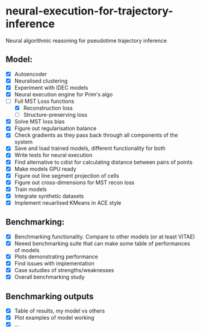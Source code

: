# neural-execution-for-trajectory-inference
Neural algorithmic reasoning for pseudotime trajectory inference

Model:
----
- [X] Autoencoder
- [X] Neuralised clustering
- [X] Experiment with IDEC models
- [X] Neural execution engine for Prim's algo
- [ ] Full MST Loss functions
    - [X] Reconstruction loss
    - [ ] Structure-preserving loss
- [X] Solve MST loss bias
- [X] Figure out regularisation balance
- [X] Check gradients as they pass back through all components of the system
- [X] Save and load trained models, different functionality for both
- [X] Write tests for neural execution
- [X] Find alternative to cdist for calculating distance between pairs of points
- [X] Make models GPU ready
- [X] Figure out line segment projection of cells
- [X] Figure out cross-dimensions for MST recon loss
- [X] Train models
- [X] Integrate synthetic datasets
- [X] Implement neuarlised KMeans in ACE style

Benchmarking:
------------
- [X] Benchmarking functionality. Compare to other models (or at least VITAE)
- [X] Neeed benchmarking suite that can make some table of performances of models
- [X] Plots demonstrating performance
- [X] Find issues with implementation
- [X] Case sutudies of strengths/weaknesses
- [X] Overall benchmarking study

Benchmarking outputs
-------------------
- [X] Table of results, my model vs others 
- [X] Plot examples of model working
- [X] ...